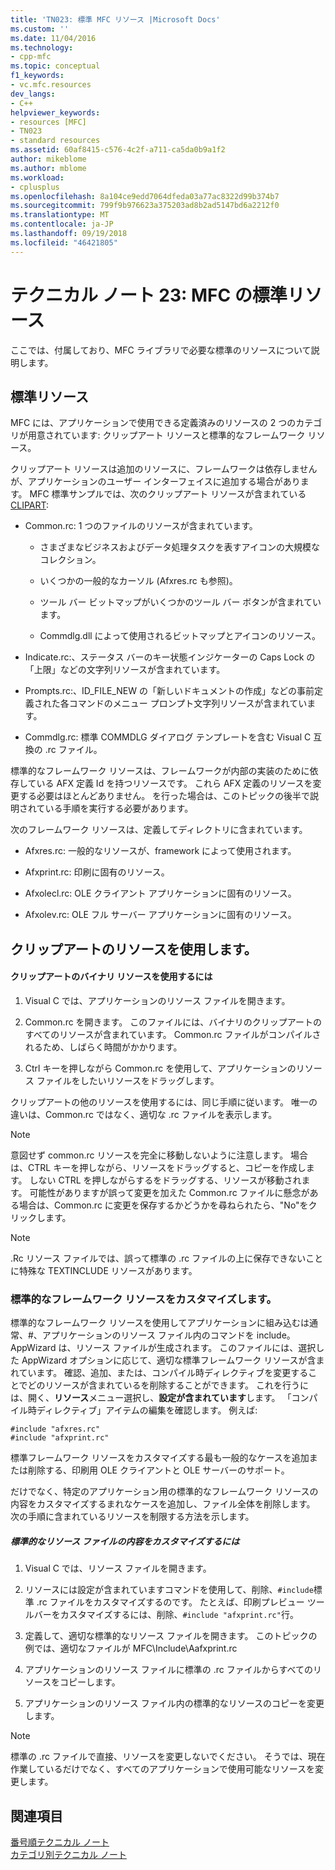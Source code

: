 ```yaml
---
title: 'TN023: 標準 MFC リソース |Microsoft Docs'
ms.custom: ''
ms.date: 11/04/2016
ms.technology:
- cpp-mfc
ms.topic: conceptual
f1_keywords:
- vc.mfc.resources
dev_langs:
- C++
helpviewer_keywords:
- resources [MFC]
- TN023
- standard resources
ms.assetid: 60af8415-c576-4c2f-a711-ca5da0b9a1f2
author: mikeblome
ms.author: mblome
ms.workload:
- cplusplus
ms.openlocfilehash: 8a104ce9edd7064dfeda03a77ac8322d99b374b7
ms.sourcegitcommit: 799f9b976623a375203ad8b2ad5147bd6a2212f0
ms.translationtype: MT
ms.contentlocale: ja-JP
ms.lasthandoff: 09/19/2018
ms.locfileid: "46421805"
---
```

# <a name="tn023-standard-mfc-resources"></a>テクニカル ノート 23: MFC の標準リソース

ここでは、付属しており、MFC ライブラリで必要な標準のリソースについて説明します。

## <a name="standard-resources"></a>標準リソース

MFC には、アプリケーションで使用できる定義済みのリソースの 2 つのカテゴリが用意されています: クリップアート リソースと標準的なフレームワーク リソース。

クリップアート リソースは追加のリソースに、フレームワークは依存しませんが、アプリケーションのユーザー インターフェイスに追加する場合があります。 MFC 標準サンプルでは、次のクリップアート リソースが含まれている[CLIPART](../visual-cpp-samples.md):

- Common.rc: 1 つのファイルのリソースが含まれています。

   - さまざまなビジネスおよびデータ処理タスクを表すアイコンの大規模なコレクション。

   - いくつかの一般的なカーソル (Afxres.rc も参照)。

   - ツール バー ビットマップがいくつかのツール バー ボタンが含まれています。

   - Commdlg.dll によって使用されるビットマップとアイコンのリソース。

- Indicate.rc:、ステータス バーのキー状態インジケーターの Caps Lock の「上限」などの文字列リソースが含まれています。

- Prompts.rc:、ID_FILE_NEW の「新しいドキュメントの作成」などの事前定義された各コマンドのメニュー プロンプト文字列リソースが含まれています。

- Commdlg.rc: 標準 COMMDLG ダイアログ テンプレートを含む Visual C 互換の .rc ファイル。

標準的なフレームワーク リソースは、フレームワークが内部の実装のために依存している AFX 定義 Id を持つリソースです。 これら AFX 定義のリソースを変更する必要はほとんどありません。 を行った場合は、このトピックの後半で説明されている手順を実行する必要があります。

次のフレームワーク リソースは、定義してディレクトリに含まれています。

- Afxres.rc: 一般的なリソースが、framework によって使用されます。

- Afxprint.rc: 印刷に固有のリソース。

- Afxolecl.rc: OLE クライアント アプリケーションに固有のリソース。

- Afxolev.rc: OLE フル サーバー アプリケーションに固有のリソース。

## <a name="using-clip-art-resources"></a>クリップアートのリソースを使用します。

#### <a name="to-use-a-clip-art-binary-resource"></a>クリップアートのバイナリ リソースを使用するには

1. Visual C では、アプリケーションのリソース ファイルを開きます。

1. Common.rc を開きます。 このファイルには、バイナリのクリップアートのすべてのリソースが含まれています。 Common.rc ファイルがコンパイルされるため、しばらく時間がかかります。

1. Ctrl キーを押しながら Common.rc を使用して、アプリケーションのリソース ファイルをしたいリソースをドラッグします。

クリップアートの他のリソースを使用するには、同じ手順に従います。 唯一の違いは、Common.rc ではなく、適切な .rc ファイルを表示します。

> [!NOTE]
>  意図せず common.rc リソースを完全に移動しないように注意します。 場合は、CTRL キーを押しながら、リソースをドラッグすると、コピーを作成します。 しない CTRL を押しながらするをドラッグする、リソースが移動されます。 可能性がありますが誤って変更を加えた Common.rc ファイルに懸念がある場合は、Common.rc に変更を保存するかどうかを尋ねられたら、"No"をクリックします。

> [!NOTE]
>  .Rc リソース ファイルでは、誤って標準の .rc ファイルの上に保存できないことに特殊な TEXTINCLUDE リソースがあります。

### <a name="customizing-standard-framework-resources"></a>標準的なフレームワーク リソースをカスタマイズします。

標準的なフレームワーク リソースを使用してアプリケーションに組み込むは通常、#、アプリケーションのリソース ファイル内のコマンドを include。 AppWizard は、リソース ファイルが生成されます。 このファイルには、選択した AppWizard オプションに応じて、適切な標準フレームワーク リソースが含まれています。 確認、追加、または、コンパイル時ディレクティブを変更することでどのリソースが含まれているを削除することができます。 これを行うには、開く、**リソース**メニュー選択し、**設定が含まれています**します。 「コンパイル時ディレクティブ」アイテムの編集を確認します。 例えば:

```
#include "afxres.rc"
#include "afxprint.rc"
```

標準フレームワーク リソースをカスタマイズする最も一般的なケースを追加または削除する、印刷用 OLE クライアントと OLE サーバーのサポート。

だけでなく、特定のアプリケーション用の標準的なフレームワーク リソースの内容をカスタマイズするまれなケースを追加し、ファイル全体を削除します。 次の手順に含まれているリソースを制限する方法を示します。

##### <a name="to-customize-the-contents-of-a-standard-resource-file"></a>標準的なリソース ファイルの内容をカスタマイズするには

1. Visual C では、リソース ファイルを開きます。

1. リソースには設定が含まれていますコマンドを使用して、削除、`#include`標準 .rc ファイルをカスタマイズするのです。 たとえば、印刷プレビュー ツールバーをカスタマイズするには、削除、`#include "afxprint.rc"`行。

1. 定義して、適切な標準的なリソース ファイルを開きます。 このトピックの例では、適切なファイルが MFC\Include\Aafxprint.rc

1. アプリケーションのリソース ファイルに標準の .rc ファイルからすべてのリソースをコピーします。

1. アプリケーションのリソース ファイル内の標準的なリソースのコピーを変更します。

> [!NOTE]
>  標準の .rc ファイルで直接、リソースを変更しないでください。 そうでは、現在作業しているだけでなく、すべてのアプリケーションで使用可能なリソースを変更します。

## <a name="see-also"></a>関連項目

[番号順テクニカル ノート](../mfc/technical-notes-by-number.md)<br/>
[カテゴリ別テクニカル ノート](../mfc/technical-notes-by-category.md)

